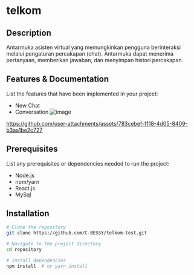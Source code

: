 # telkom

## Description

Antarmuka asisten virtual yang memungkinkan pengguna berinteraksi melalui pengaturan percakapan (chat). Antarmuka dapat menerima pertanyaan, memberikan jawaban, dan menyimpan histori percakapan.

## Features & Documentation

List the features that have been implemented in your project:

- New Chat
- Conversation
  ![image](https://github.com/user-attachments/assets/8215928c-70df-4c96-b9f4-c0d74e335216)

https://github.com/user-attachments/assets/783cebef-f118-4d05-8409-b3aa1be2c727

## Prerequisites

List any prerequisites or dependencies needed to run the project:

- Node.js
- npm/yarn
- React.js
- MySql

## Installation

```bash
# Clone the repository
git clone https://github.com/C-BESSY/telkom-test.git

# Navigate to the project directory
cd repository

# Install dependencies
npm install  # or yarn install
```
